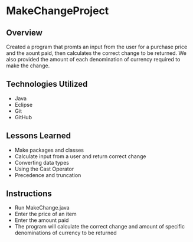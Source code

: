# MakeChangeProject

## Overview
 Created a program that promts an input from the user for a purchase price and the aount paid, then calculates the correct change to be returned. We also provided the amount of each denomination of currency required to make the change.  


## Technologies Utilized
- Java
- Eclipse
- Git
- GitHub

## Lessons Learned
- Make packages and classes
- Calculate input from a user and return correct change
- Converting data types
- Using the Cast Operator
- Precedence and truncation 

## Instructions
- Run MakeChange.java
- Enter the price of an item
- Enter the amount paid
- The program will calculate the correct change and amount of specific denominations of currency to be returned